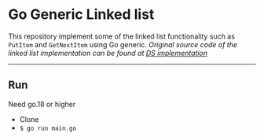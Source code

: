 # Go Generic Linked list

This repository implement some of the linked list functionality such as `PutItem` and `GetNextItem` using Go generic. *Original source code of the linked list implementation can be found at [DS implementation](https://github.com/Shenouda-Fawzy/Datastructure_implementation)*

---

## Run
Need go.18 or higher

- Clone
- `$ go run main.go`